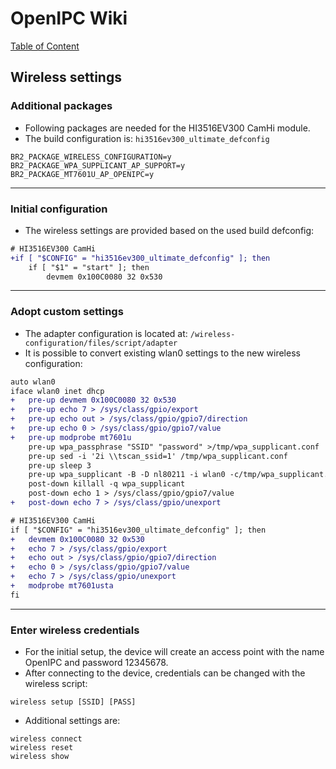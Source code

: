 # OpenIPC Wiki
[Table of Content](../README.md)

Wireless settings
---

### Additional packages

- Following packages are needed for the HI3516EV300 CamHi module.
- The build configuration is: `hi3516ev300_ultimate_defconfig`

```
BR2_PACKAGE_WIRELESS_CONFIGURATION=y
BR2_PACKAGE_WPA_SUPPLICANT_AP_SUPPORT=y
BR2_PACKAGE_MT7601U_AP_OPENIPC=y
```

---

### Initial configuration

- The wireless settings are provided based on the used build defconfig:

```diff
# HI3516EV300 CamHi
+if [ "$CONFIG" = "hi3516ev300_ultimate_defconfig" ]; then
	if [ "$1" = "start" ]; then
		devmem 0x100C0080 32 0x530
```

---

### Adopt custom settings

- The adapter configuration is located at: `/wireless-configuration/files/script/adapter`
- It is possible to convert existing wlan0 settings to the new wireless configuration:

```diff
auto wlan0
iface wlan0 inet dhcp
+	pre-up devmem 0x100C0080 32 0x530
+	pre-up echo 7 > /sys/class/gpio/export
+	pre-up echo out > /sys/class/gpio/gpio7/direction
+	pre-up echo 0 > /sys/class/gpio/gpio7/value
+	pre-up modprobe mt7601u
	pre-up wpa_passphrase "SSID" "password" >/tmp/wpa_supplicant.conf
	pre-up sed -i '2i \\tscan_ssid=1' /tmp/wpa_supplicant.conf
	pre-up sleep 3
	pre-up wpa_supplicant -B -D nl80211 -i wlan0 -c/tmp/wpa_supplicant.conf
	post-down killall -q wpa_supplicant
	post-down echo 1 > /sys/class/gpio/gpio7/value
+	post-down echo 7 > /sys/class/gpio/unexport
```

```diff
# HI3516EV300 CamHi
if [ "$CONFIG" = "hi3516ev300_ultimate_defconfig" ]; then
+	devmem 0x100C0080 32 0x530
+	echo 7 > /sys/class/gpio/export
+	echo out > /sys/class/gpio/gpio7/direction
+	echo 0 > /sys/class/gpio/gpio7/value
+	echo 7 > /sys/class/gpio/unexport
+	modprobe mt7601usta
fi
```

---

### Enter wireless credentials

- For the initial setup, the device will create an access point with the name OpenIPC and password 12345678.
- After connecting to the device, credentials can be changed with the wireless script:

```
wireless setup [SSID] [PASS]
```

- Additional settings are:

```
wireless connect
wireless reset
wireless show
```
